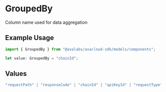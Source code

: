 # GroupedBy

Column name used for data aggregation

## Example Usage

```typescript
import { GroupedBy } from "@avalabs/avacloud-sdk/models/components";

let value: GroupedBy = "chainId";
```

## Values

```typescript
"requestPath" | "responseCode" | "chainId" | "apiKeyId" | "requestType" | "None"
```